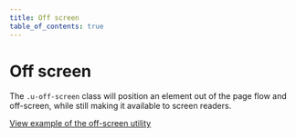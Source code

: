 ```yaml
---
title: Off screen
table_of_contents: true
---
```


# Off screen

The `.u-off-screen` class will position an element out of the page flow and off-screen, while still making it available to screen readers.

<a href="https://vanilla-framework.github.io/vanilla-framework/examples/utilities/off-screen/"
    class="js-example">
    View example of the off-screen utility
</a>
